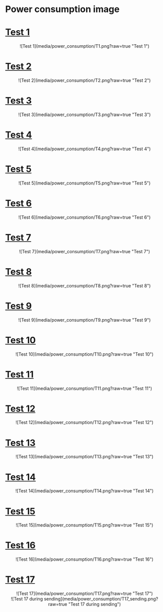 # Power consumption image

# [Test 1](https://senk.nicolasferraresso.dev/#/power_consumption?id=test-1)
<center>![Test 1](media/power_consumption/T1.png?raw=true "Test 1")</center>

# [Test 2](https://senk.nicolasferraresso.dev/#/power_consumption?id=test-2)
<center>![Test 2](media/power_consumption/T2.png?raw=true "Test 2")</center>

# [Test 3](https://senk.nicolasferraresso.dev/#/power_consumption?id=test-3)
<center>![Test 3](media/power_consumption/T3.png?raw=true "Test 3")</center>

# [Test 4](https://senk.nicolasferraresso.dev/#/power_consumption?id=test-4)
<center>![Test 4](media/power_consumption/T4.png?raw=true "Test 4")</center>

# [Test 5](https://senk.nicolasferraresso.dev/#/power_consumption?id=test-5)
<center>![Test 5](media/power_consumption/T5.png?raw=true "Test 5")</center>

# [Test 6](https://senk.nicolasferraresso.dev/#/power_consumption?id=test-6)
<center>![Test 6](media/power_consumption/T6.png?raw=true "Test 6")</center>

# [Test 7](https://senk.nicolasferraresso.dev/#/power_consumption?id=test-7)
<center>![Test 7](media/power_consumption/T7.png?raw=true "Test 7")</center>

# [Test 8](https://senk.nicolasferraresso.dev/#/power_consumption?id=test-8)
<center>![Test 8](media/power_consumption/T8.png?raw=true "Test 8")</center>

# [Test 9](https://senk.nicolasferraresso.dev/#/power_consumption?id=test-9)
<center>![Test 9](media/power_consumption/T9.png?raw=true "Test 9")</center>

# [Test 10](https://senk.nicolasferraresso.dev/#/power_consumption?id=test-10)
<center>![Test 10](media/power_consumption/T10.png?raw=true "Test 10")</center>

# [Test 11](https://senk.nicolasferraresso.dev/#/power_consumption?id=test-11)
<center>![Test 11](media/power_consumption/T11.png?raw=true "Test 11")</center>

# [Test 12](https://senk.nicolasferraresso.dev/#/power_consumption?id=test-12)
<center>![Test 12](media/power_consumption/T12.png?raw=true "Test 12")</center>

# [Test 13](https://senk.nicolasferraresso.dev/#/power_consumption?id=test-13)
<center>![Test 13](media/power_consumption/T13.png?raw=true "Test 13")</center>

# [Test 14](https://senk.nicolasferraresso.dev/#/power_consumption?id=test-14)
<center>![Test 14](media/power_consumption/T14.png?raw=true "Test 14")</center>

# [Test 15](https://senk.nicolasferraresso.dev/#/power_consumption?id=test-15)
<center>![Test 15](media/power_consumption/T15.png?raw=true "Test 15")</center>

# [Test 16](https://senk.nicolasferraresso.dev/#/power_consumption?id=test-16)
<center>![Test 16](media/power_consumption/T16.png?raw=true "Test 16")</center>

# [Test 17](https://senk.nicolasferraresso.dev/#/power_consumption?id=test-17)
<center>![Test 17](media/power_consumption/T17.png?raw=true "Test 17")</center>
<center>![Test 17 during sending](media/power_consumption/T17_sending.png?raw=true "Test 17 during sending")</center>
